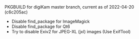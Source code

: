 PKGBUILD for digiKam master branch, current as of 2022-04-20 (c6c205ac)
- Disable find_package for ImageMagick
- Disable find_package for Qt6
- Try to disable Exiv2 for JPEG-XL (jxl) images (Use ExifTool)
